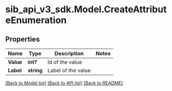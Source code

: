 # sib_api_v3_sdk.Model.CreateAttributeEnumeration
## Properties

Name | Type | Description | Notes
------------ | ------------- | ------------- | -------------
**Value** | **int?** | Id of the value | 
**Label** | **string** | Label of the value | 

[[Back to Model list]](../README.md#documentation-for-models) [[Back to API list]](../README.md#documentation-for-api-endpoints) [[Back to README]](../README.md)

